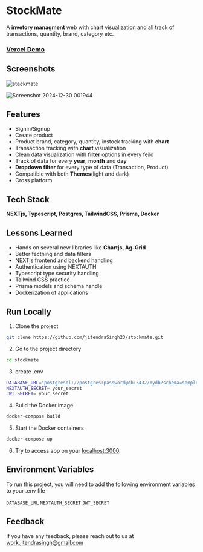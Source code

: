 
# **StockMate**

A **invetory managment** web with chart visualization and all track of transactions, quantity, brand, category etc. 

### [Vercel Demo](https://stockmate-jitendrasingh23s-projects.vercel.app/auth/signin) ###


## Screenshots

![stackmate](https://github.com/user-attachments/assets/3989ca45-4bb4-4ffa-b428-489da0a9b4e8)

![Screenshot 2024-12-30 001944](https://github.com/user-attachments/assets/94b35809-454b-4377-846c-bd74f048c191)

## Features

- Signin/Signup
- Create product
- Product brand, category, quantity, instock tracking with **chart**
- Transaction tracking with **chart** visualization
- Clean data visualization with **filter** options in every feild
- Track of data for every **year**, **month** and **day**
- **Dropdown filter** for every type of data (Transaction, Product)
- Compatible with both **Themes**(light and dark)
- Cross platform


## Tech Stack

**NEXTjs, Typescript, Postgres, TailwindCSS, Prisma, Docker**


## Lessons Learned
- Hands on several new libraries like **Chartjs, Ag-Grid**
- Better fecthing and data filters
- NEXTjs frontend and backend handling
- Authentication using NEXTAUTH
- Typescript type security handling
- Tailwind CSS practice
- Prisma models and schema handle
- Dockerization of applications

## Run Locally

1. Clone the project

```bash
git clone https://github.com/jitendraSingh23/stockmate.git
```

2. Go to the project directory

```bash
cd stockmate
```
3. create .env

```bash
DATABASE_URL="postgresql://postgres:password@db:5432/mydb?schema=sample"
NEXTAUTH_SECRET= your_secret
JWT_SECRET= your_secret
```
4. Build the Docker image

```bash
docker-compose build
```

5. Start the Docker containers

```bash
docker-compose up
```

6. Try to access app on your [localhost:3000](http://localhost:3000/).
## Environment Variables

To run this project, you will need to add the following environment variables to your .env file

`DATABASE_URL` 
`NEXTAUTH_SECRET`
`JWT_SECRET`



## Feedback

If you have any feedback, please reach out to us at work.jitendrasingh@gmail.com

